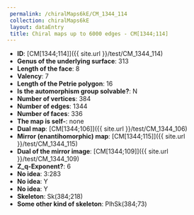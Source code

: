```yaml
--- 
 permalink: /chiralMaps6kE/CM_1344_114 
 collection: chiralMaps6kE
 layout: dataEntry
 title: Chiral maps up to 6000 edges - CM[1344;114]
---
```


- **ID**: [CM[1344;114]]({{ site.url }}/test/CM_1344_114)
- **Genus of the underlying surface**: 313
- **Length of the face**: 8
- **Valency**: 7
- **Length of the Petrie polygon**: 16
- **Is the automorphism group solvable?**: N
- **Number of vertices**: 384
- **Number of edges**: 1344
- **Number of faces**: 336
- **The map is self-**: none
- **Dual map**: [CM[1344;106]]({{ site.url }}/test/CM_1344_106)
- **Mirror (enantihomorphic) map**: [CM[1344;115]]({{ site.url }}/test/CM_1344_115)
- **Dual of the mirror image**: [CM[1344;109]]({{ site.url }}/test/CM_1344_109)
- **Z_q-Exponent?**: 6
- **No idea**:  3:283
- **No idea**: Y
- **No idea**: Y
- **Skeleton**: Sk(384;218)
- **Some other kind of skeleton**: PlhSk(384;73)
